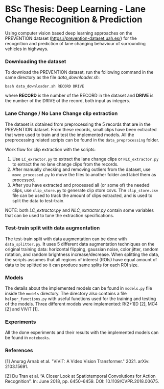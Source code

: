 # BSc Thesis: Deep Learning - Lane Change Recognition & Prediction

Using computer vision based deep learning approaches on the PREVENTION dataset (https://prevention-dataset.uah.es/) for the recognition and prediction of
lane changing behaviour of surrounding vehicles in highways.

### Downloading the dataset
To download the PREVENTION dataset, run the following command in the same directory as the file *data_downloader.sh*:
```
bash data_downloader.sh RECORD DRIVE
```
where **RECORD** is the number of the RECORD in the dataset and **DRIVE** is the number of the DRIVE of the record, both input as integers.

### Lane Change / No Lane Change clip extraction
The dataset is obtained from preprocessing the 5 records that are in the PREVENTION dataset. From these records,
small clips have been extracted that were used to train and test the implemented models.
All the preprocessing related scripts can be found in the `data_preprocessing` folder.

Work flow for clip extraction with the scripts:
1. Use `LC_exractor.py` to extract the lane change clips or `NLC_extractor.py` to extract the no lane change clips from the records.
2. After manually checking and removing outliers from the dataset, use `move_processed.py` to move the files
to another folder and label them as processed.
3. After you have extracted and processed all (or some of) the needed clips, use `clip_store.py` to generate clip store csvs. 
The `clip_store.csv` file can be used to track the amount of clips extracted, and is used to split the data to test-train.

NOTE: both *LC_extractor.py* and *NLC_extractor.py* contain some variables that can be used to tune the extraction
specifications.

### Test-train split with data augmentation
The test-train split with data augmentation can be done with `data_splitter.py`. It uses 5 different data augmentation
techniques on the original training data: horizontal flipping, gaussian noise, color jitter, random rotation, and random brightness increase/decrease.
When splitting the data, the scripts assumes that all regions of interest (ROIs) have equal amount of data to be splitted so
it can produce same splits for each ROI size.

### Models
The details about the implemented models can be found in `models.py` file inside the ``models`` directory. The directory also
contains a file `helper_functions.py` with useful functions used for the training and testing of the models. Three different models
were implemented: R(2+1)D [2], MC4 [2] and ViViT [1].

### Experiments
All the done experiments and their results with the implemented models can be found in `notebooks`. 

### References
[1] Anurag Arnab et al. "ViViT: A Video Vision Transformer." 2021. arXiv: 2103.15691.

[2] Du Tran et al. “A Closer Look at Spatiotemporal Convolutions for Action Recognition”. In: June 2018, pp. 6450–6459. DOI: 10.1109/CVPR.2018.00675. 